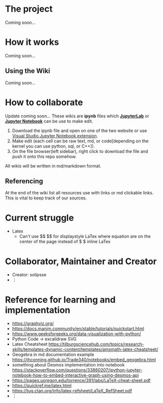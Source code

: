 # The project
Coming soon...
# How it works
Coming soon...
## Using the Wiki
Coming soon...
# How to collaborate
Update coming soon...
These wikis are **ipynb** files which [**JupyterLab**](https://jupyter.org/try-jupyter/lab/index.html) or [**Jupyter Notebook**](https://jupyter.org/try-jupyter/notebooks/?path=notebooks/Intro.ipynb) can be use to make edit.
1. Download the ipynb file and open on one of the two website or use [Visual Studio Jupyter Notebook extension](https://code.visualstudio.com/docs/datascience/jupyter-notebooks).
2. Make edit (each cell can be raw text, md, or code[depending on the kernel you can use python, sql, or C++]).
3. On the file browser(left sidebar), right click to download the file and push it onto this repo somehow.

All wikis will be written in md/markdown format.

## Referencing
At the end of the wiki list all resources use with links or md clickable links. This is vital to keep track of our sources.

# Current struggle
- Latex
  - Can't use \$\$ \$\$ for displaystyle LaTex where equation are on the center of the page instead of \$ \$ inline LaTex

# Collaborator, Maintainer and Creator
- Creator: solipsse
- $\vdots$

# Reference for learning and implementation
- https://graphviz.org/
- https://docs.manim.community/en/stable/tutorials/quickstart.html
- https://www.geeksforgeeks.org/data-visualization-with-python/
- Python Code -> excalidraw SVG
- Latex Cheatsheet https://tilburgsciencehub.com/topics/research-skills/templates-dynamic-content/templates/amsmath-latex-cheatsheet/
- Geogebra in md documentation example https://jhconning.github.io/Trade340/notebooks/embed_geogebra.html
- something about Desmos implementation into notebook https://stackoverflow.com/questions/33860207/ipython-jupyter-notebook-how-to-embed-interactive-graph-using-desmos-api
- https://pages.uoregon.edu/torrence/391/labs/LaTeX-cheat-sheet.pdf
- https://quickref.me/latex.html
- https://tug.ctan.org/info/latex-refsheet/LaTeX_RefSheet.pdf
- $\vdots$